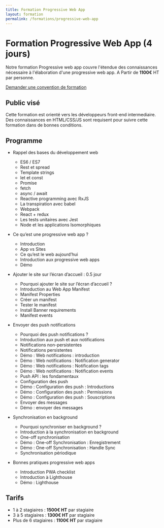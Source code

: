```yaml
---
title: Formation Progressive Web App
layout: formation
permalink: /formations/progressive-web-app
---
```


# Formation Progressive Web App (4 jours)

Notre formation Progressive web app couvre l'étendue des connaissances nécessaire à l'élaboration d'une progressive web app. A Partir de <strong>1100€</strong> HT par personne.

[Demander une convention de formation](mailto:contact@floria-consulting.com)

## Public visé

Cette formation est orienté vers les développeurs front-end intermediaire. Des connaissances en HTML/CSS/JS sont requisent pour suivre cette formation dans de bonnes conditions.

## Programme

- Rappel des bases du développement web
  - ES6 / ES7
  - Rest et spread
  - Template strings
  - let et const
  - Promise
  - fetch
  - async / await
  - Reactive programming avec RxJS
  - La transpiration avec babel
  - Webpack
  - React + redux
  - Les tests unitaires avec Jest
  - Node et les applications Isomorphiques

- Ce qu’est une progressive web app ?
  - Introduction
  - App vs Sites
  - Ce qu’est le web aujourd’hui
  - Introduction aux progressive web apps
  - Démo

- Ajouter le site sur l’écran d’accueil : 0.5 jour
  - Pourquoi ajouter le site sur l’écran d’accueil ? 
  - Introduction au Web App Manifest
  - Manifest Properties
  - Créer un manifest
  - Tester le manifest
  - Install Banner requirements
  - Manifest events

- Envoyer des push notifications
  - Pourquoi des push notifications ?
  - Introduction aux push et aux notifications
  - Notifications non-persistentes
  - Notifications persistentes
  - Démo : Web notifications : introduction
  - Démo : Web notifications : Notification generator
  - Démo : Web notifications : Notification tags
  - Démo : Web notifications : Notification events
  - Push API : les fondamentaux
  - Configuration des push
  - Démo : Configuration des push : Introductions
  - Démo : Configuration des push : Permissions
  - Démo : Configuration des push : Souscriptions
  - Envoyer des messages
  - Démo : envoyer des messages

- Synchronisation en background
  - Pourquoi synchroniser en background ?
  - Introduction à la synchronisation en background
  - One-off synchronisation
  - Démo : One-off Synchronisation : Enregistrement
  - Démo : One-off Synchronisation : Handle Sync
  - Synchronisation périodique

- Bonnes pratiques progressive web apps
  - Introduction PWA checklist
  - Introduction à Lighthouse
  - Démo : Lighthouse

## Tarifs

- 1 à 2 stagiaires : <strong>1500€ HT</strong> par stagiaire
- 3 à 5 stagiaires : <strong>1300€ HT</strong> par stagiaire
- Plus de 6 stagiaires : <strong>1100€ HT</strong> par stagiaire